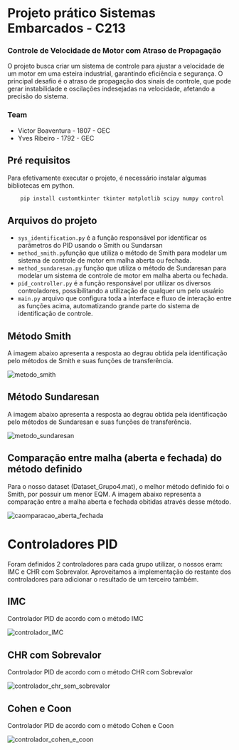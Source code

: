 # Projeto prático Sistemas Embarcados - C213

### Controle de Velocidade de Motor com Atraso de Propagação
O projeto busca criar um sistema de controle para ajustar a velocidade de um motor em uma esteira industrial, garantindo eficiência e segurança.
O principal desafio é o atraso de propagação dos sinais de controle, que pode gerar instabilidade e oscilações indesejadas na velocidade, afetando a precisão do sistema.

### Team
 - Victor Boaventura - 1807 - GEC
 - Yves Ribeiro - 1792 - GEC

## Pré requisitos 
Para efetivamente executar o projeto, é necessário instalar algumas bibliotecas em python.

```sh
    pip install customtkinter tkinter matplotlib scipy numpy control 
```

## Arquivos do projeto 
- `sys_identification.py` é a função responsável por identificar os parâmetros do PID usando o Smith ou Sundarsan
- `method_smith.py`função que utiliza o método de Smith para modelar um sistema de controle de motor em malha aberta ou fechada.
- `method_sundaresan.py` função que utiliza o método de Sundaresan para modelar um sistema de controle de motor em malha aberta ou fechada.
- `pid_controller.py` é a função responsável por utilizar os diversos controladores, possibilitando a utilização de qualquer um pelo usuário
- `main.py` arquivo que configura toda a interface e fluxo de interação entre as funções acima, automatizando grande parte do sistema de identificação de controle.

## Método Smith
A imagem abaixo apresenta a resposta ao degrau obtida pela identificação pelo métodos de Smith e suas funções de transferência.

![metodo_smith](./images/Smith_malha_aberta.png)

## Método Sundaresan
A imagem abaixo apresenta a resposta ao degrau obtida pela identificação pelo métodos de Sundaresan e suas funções de transferência.

![metodo_sundaresan](./images/Sundaresan_malha_aberta.png)

## Comparação entre malha (aberta e fechada) do método definido
Para o nosso dataset (Dataset_Grupo4.mat), o melhor método definido foi o Smith, por possuir um menor EQM. A imagem abaixo representa a comparação entre a malha aberta e fechada obitidas através desse método.

![caomparacao_aberta_fechada](./images/comparacao_aberta_fechada.png)

# Controladores PID
Foram definidos 2 controladores para cada grupo utilizar, o nossos eram: IMC e CHR com Sobrevalor. Aproveitamos a implementação do restante dos controladores para adicionar o resultado de um terceiro também.

## IMC
Controlador PID de acordo com o método IMC

![controlador_IMC](./images/method_1.png)

## CHR com Sobrevalor
Controlador PID de acordo com o método CHR com Sobrevalor

![controlador_chr_sem_sobrevalor](./images/method_2.png)

## Cohen e Coon
Controlador PID de acordo com o método Cohen e Coon

![controlador_cohen_e_coon](./images/method_3.png)







